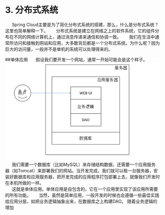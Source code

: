 # 3. 分布式系统
&ensp; &ensp; Spring Cloud主要是为了简化分布式系统的搭建，那么，什么是分布式系统？这里也简单解释一下。
&ensp; &ensp; 分布式系统是建立在网络之上的软件系统，它的组件分布在不同的网络计算机上，通过消息传递来通信和协调一致。
&ensp; &ensp; 我们在生活中通常所访问和接触到网站和应用，大多数背后都是一个分布式系统。为什么呢？因为巨大的访问量，一般并不是单机的系统可以处理得来的。

##单体应用
&ensp; &ensp; 假设我们要开发一个网站，通常一开始可能会是这个样子。
![](/assets/monolithic.png)   
&ensp; &ensp; 我们需要一个数据库（比如MySQL）来存储结构数据，还需要一个应用服务器（如Tomcat）来部署我们的网站。当开发完成，我们就可以租一台服务器，安装好数据库和应用服务器，把开发完成的应用程序打包部署上去，就像我们开发时在本机所做的一样。  
 &ensp; &ensp; 这就是单体应用。单体应用是自包含的，它在一个应用里实现了该应用所需要的所有功能。
&ensp; &ensp; 当然，虽然是简单应用，一般开发的时候也会遵循一些最佳实践给应用分层，如把业务逻辑抽象出来，在数据库之上构建DAO。 随着业务逻辑的增加

